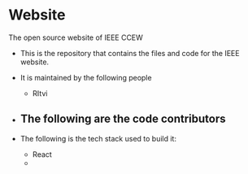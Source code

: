 # Website
The open source website of IEEE CCEW

- This is the repository that contains the files and code for the IEEE website.

- It is maintained by the following people
  - RItvi
  
- The following are the code contributors
   - 
   
 - The following is the tech stack used to build it:
   - React
   - 
